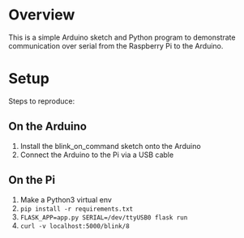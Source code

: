 # Overview

This is a simple Arduino sketch and Python program to demonstrate communication
over serial from the Raspberry Pi to the Arduino.

# Setup

Steps to reproduce:

## On the Arduino

1. Install the blink_on_command sketch onto the Arduino
2. Connect the Arduino to the Pi via a USB cable

## On the Pi

1. Make a Python3 virtual env
2. `pip install -r requirements.txt`
3. `FLASK_APP=app.py SERIAL=/dev/ttyUSB0 flask run`
4. `curl -v localhost:5000/blink/8`
